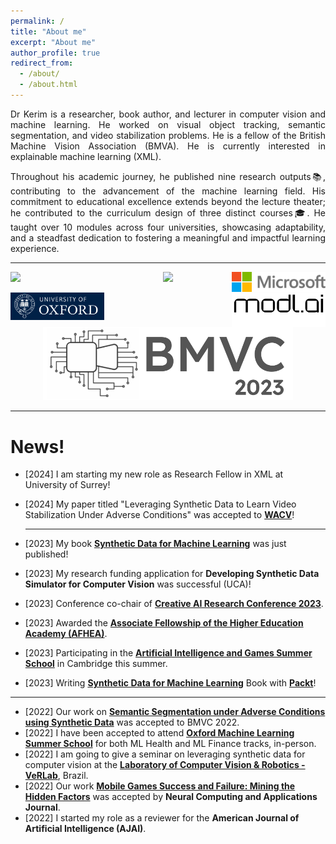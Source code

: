 ```yaml
---
permalink: /
title: "About me"
excerpt: "About me"
author_profile: true
redirect_from: 
  - /about/
  - /about.html
---
```



<!-- Google AdSense -->
<script async src="https://pagead2.googlesyndication.com/pagead/js/adsbygoogle.js?client=ca-pub-6246411792549723"
     crossorigin="anonymous"></script>
     
<p align= "justify">
Dr Kerim is a researcher, book author, and lecturer in computer vision and machine learning. He worked on visual object tracking, semantic segmentation, and video stabilization problems. He is a fellow of the British Machine Vision Association (BMVA). He is currently interested in explainable machine learning (XML).
</p>

<p align= "justify">
Throughout his academic journey, he published nine research outputs📚, contributing to the advancement of the machine learning field. His commitment to educational excellence extends beyond the lecture theater; he contributed to the curriculum design of three distinct courses🎓. He taught over 10 modules across four universities, showcasing adaptability, and a steadfast dedication to fostering a meaningful and impactful learning experience.
</p>

---
<div>
 <img src= "images/logos/Microsoft.svg"  width="150"  align="right">

 <img src= "https://www.lancaster.ac.uk/media/wdp/style-assets/images/logos/lu-logo.svg"  width="150"  align="left">

  <div style="text-align: center">
         <img width="400" src="https://upload.wikimedia.org/wikipedia/commons/b/bc/Packt_Logo.png" width="150">
  </div>


 <p></p>

 </div>

 <div>
 <img src= "images/logos/modlai.jpg"  width="150"  align="right">

 <img src= "images/logos/oxford.png"  width="150"  align="left">

   <div style="text-align: center">
         <img width="400" src="images/logos/bmvc-2022.png" width="150" >
  </div>


 <p></p>

 </div>

 
 ---

News!
======
* [2024] I am starting my new role as Research Fellow in XML at University of Surrey!
* [2024] My paper titled "Leveraging Synthetic Data to Learn Video Stabilization Under Adverse Conditions" was accepted to [**WACV**](https://wacv2024.thecvf.com/)!

  --- 
* [2023] My book [**Synthetic Data for Machine Learning**](https://www.amazon.co.uk/Synthetic-Data-Machine-Learning-revolutionary-ebook/dp/B0BVMRHBNN/ref=tmm_kin_swatch_0?_encoding=UTF8&qid=&sr=) was just published! 
* [2023] My research funding application for **Developing Synthetic Data Simulator for Computer Vision** was successful (UCA)!
* [2023] Conference co-chair of [**Creative AI Research Conference 2023**](https://www.uca.ac.uk/events/research/creative-ai/).
* [2023] Awarded the [**Associate Fellowship of the Higher Education Academy (AFHEA)**](https://www.advance-he.ac.uk/fellowship/associate-fellowship).
* [2023] Participating in the [**Artificial Intelligence and Games Summer School**](https://school.gameaibook.org/) in Cambridge this summer.
* [2023] Writing [**Synthetic Data for Machine Learning**](https://www.amazon.co.uk/Synthetic-Data-Machine-Learning-revolutionary/dp/1803245409) Book with [**Packt**](https://www.packtpub.com/)!

--- 
* [2022] Our work on [**Semantic Segmentation under Adverse Conditions using Synthetic Data**](https://bmvc2022.mpi-inf.mpg.de/0977.pdf) was accepted to BMVC 2022.
* [2022] I have been accepted to attend [**Oxford Machine Learning Summer School**](https://www.oxfordml.school/) for both ML Health and ML Finance tracks, in-person. 
* [2022] I am going to give a seminar on leveraging synthetic data for computer vision at the [**Laboratory of Computer Vision & Robotics - VeRLab**](https://www.verlab.dcc.ufmg.br), Brazil.
* [2022] Our work [**Mobile Games Success and Failure: Mining the Hidden Factors**](https://link.springer.com/article/10.1007/s00521-022-07154-z) was accepted by **Neural Computing and Applications Journal**.
* [2022] I started my role as a reviewer for the **American Journal of Artificial Intelligence (AJAI)**.




